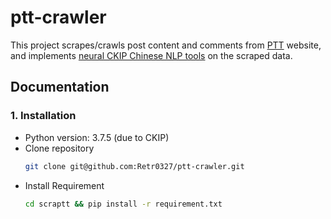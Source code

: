 # ptt-crawler
This project scrapes/crawls post content and comments from [PTT](https://term.ptt.cc/) website, and implements [neural CKIP Chinese NLP tools](https://github.com/ckiplab/ckip-transformers) on the scraped data.

## **Documentation**
### 1. Installation
- Python version: 3.7.5 (due to CKIP)
- Clone repository
  ```bash
  git clone git@github.com:Retr0327/ptt-crawler.git
  ```
- Install Requirement
  ```bash 
  cd scraptt && pip install -r requirement.txt      
  ```
<!-- 

### 2. Start the crawler
There are three main ways to run the crawler:
- scrap all the posts of a board:
  ```bash
  scrapy crawl ptt_post -a boards=Soft_Job -a all=True
  ```
- scrap all the posts of a board from a year in the past:
  ```
  scrapy crawl ptt_post -a boards=Soft_Job -a since=2021
  ```
- scrap the posts of a board based on html indexes:
  ```
  scrapy crawl ptt_post -a boards=Soft_Job -a index_from=1715 -a index_to=1718 
  ```

If you want to scrap multiple boards, simply run: 
```
-a boards=board_1,board_2
``` 
For exampel, the following command scrapes all the posts from `Soft_Job` and `Baseball` boards.
```
scrapy crawl ptt_post -a boards=Soft_Job,Baseball -a all=True
``` -->

